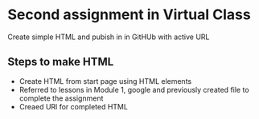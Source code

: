 # Second assignment in Virtual Class

Create simple HTML and pubish in in GitHUb with active URL

## Steps to make HTML 
* Create HTML from start page using HTML elements
* Referred to lessons in Module 1, google and previously created file to complete the assignment
* Creaed URl for completed HTML